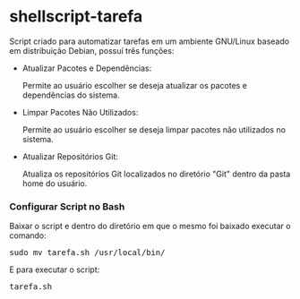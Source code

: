 # shellscript-tarefa

Script criado para automatizar tarefas em um ambiente GNU/Linux baseado em distribuição Debian, possuí três funções:
<ul>
    <li>Atualizar Pacotes e Dependências:</li>
    <p>Permite ao usuário escolher se deseja atualizar os pacotes e dependências do sistema.</p>
    <li>Limpar Pacotes Não Utilizados:</li>
    <p>Permite ao usuário escolher se deseja limpar pacotes não utilizados no sistema.</p>
    <li>Atualizar Repositórios Git:</li>
    <p>Atualiza os repositórios Git localizados no diretório "Git" dentro da pasta home do usuário.</p>
</ul>

### Configurar Script no Bash

Baixar o script e dentro do diretório em que o mesmo foi baixado executar o comando:
<pre>
sudo mv tarefa.sh /usr/local/bin/
</pre>
E para executar o script:
<pre>
tarefa.sh
</pre>
